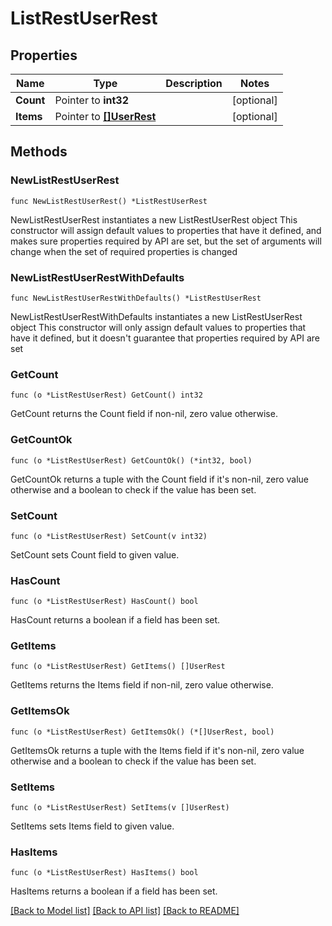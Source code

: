 # ListRestUserRest

## Properties

Name | Type | Description | Notes
------------ | ------------- | ------------- | -------------
**Count** | Pointer to **int32** |  | [optional] 
**Items** | Pointer to [**[]UserRest**](UserRest.md) |  | [optional] 

## Methods

### NewListRestUserRest

`func NewListRestUserRest() *ListRestUserRest`

NewListRestUserRest instantiates a new ListRestUserRest object
This constructor will assign default values to properties that have it defined,
and makes sure properties required by API are set, but the set of arguments
will change when the set of required properties is changed

### NewListRestUserRestWithDefaults

`func NewListRestUserRestWithDefaults() *ListRestUserRest`

NewListRestUserRestWithDefaults instantiates a new ListRestUserRest object
This constructor will only assign default values to properties that have it defined,
but it doesn't guarantee that properties required by API are set

### GetCount

`func (o *ListRestUserRest) GetCount() int32`

GetCount returns the Count field if non-nil, zero value otherwise.

### GetCountOk

`func (o *ListRestUserRest) GetCountOk() (*int32, bool)`

GetCountOk returns a tuple with the Count field if it's non-nil, zero value otherwise
and a boolean to check if the value has been set.

### SetCount

`func (o *ListRestUserRest) SetCount(v int32)`

SetCount sets Count field to given value.

### HasCount

`func (o *ListRestUserRest) HasCount() bool`

HasCount returns a boolean if a field has been set.

### GetItems

`func (o *ListRestUserRest) GetItems() []UserRest`

GetItems returns the Items field if non-nil, zero value otherwise.

### GetItemsOk

`func (o *ListRestUserRest) GetItemsOk() (*[]UserRest, bool)`

GetItemsOk returns a tuple with the Items field if it's non-nil, zero value otherwise
and a boolean to check if the value has been set.

### SetItems

`func (o *ListRestUserRest) SetItems(v []UserRest)`

SetItems sets Items field to given value.

### HasItems

`func (o *ListRestUserRest) HasItems() bool`

HasItems returns a boolean if a field has been set.


[[Back to Model list]](../README.md#documentation-for-models) [[Back to API list]](../README.md#documentation-for-api-endpoints) [[Back to README]](../README.md)


